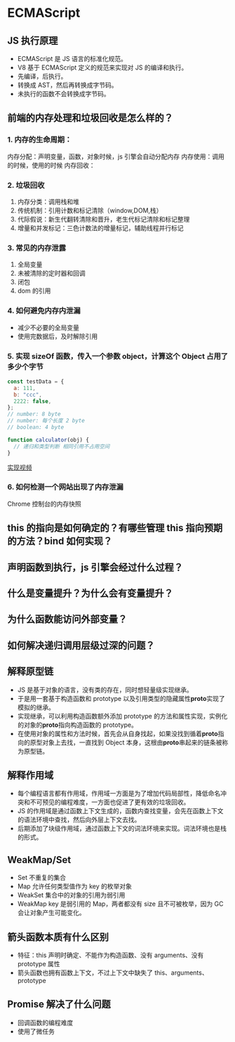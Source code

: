 # ECMAScript

## JS 执行原理

- ECMAScript 是 JS 语言的标准化规范。
- V8 基于 ECMAScript 定义的规范来实现对 JS 的编译和执行。
- 先编译，后执行。
- 转换成 AST，然后再转换成字节码。
- 未执行的函数不会转换成字节码。

## 前端的内存处理和垃圾回收是怎么样的？

### 1. 内存的生命周期：

内存分配：声明变量，函数，对象时候，js 引擎会自动分配内存
内存使用：调用的时候，使用的时候
内存回收：

### 2. 垃圾回收

1. 内存分类：调用栈和堆
2. 传统机制：引用计数和标记清除（window,DOM,栈）
3. 代际假说：新生代翻转清除和晋升，老生代标记清除和标记整理
4. 增量和并发标记：三色计数法的增量标记，辅助线程并行标记

### 3. 常见的内存泄露

1. 全局变量
2. 未被清除的定时器和回调
3. 闭包
4. dom 的引用

### 4. 如何避免内存内泄漏

- 减少不必要的全局变量
- 使用完数据后，及时解除引用

### 5. 实现 sizeOf 函数，传入一个参数 object，计算这个 Object 占用了多少个字节

```js
const testData = {
  a: 111,
  b: "ccc",
  2222: false,
};
// number: 8 byte
// number: 每个长度 2 byte
// boolean: 4 byte

function calculator(obj) {
  // 递归和类型判断 相同引用不占用空间
}
```

[实现视频](https://www.bilibili.com/video/BV19X4y13752)

### 6. 如何检测一个网站出现了内存泄漏

Chrome 控制台的内存快照

## this 的指向是如何确定的？有哪些管理 this 指向预期的方法？bind 如何实现？

## 声明函数到执行，js 引擎会经过什么过程？

## 什么是变量提升？为什么会有变量提升？

## 为什么函数能访问外部变量？

## 如何解决递归调用层级过深的问题？

## 解释原型链

- JS 是基于对象的语言，没有类的存在，同时想轻量级实现继承。
- 于是用一套基于构造函数和 prototype 以及引用类型的隐藏属性**proto**实现了模拟的继承。
- 实现继承，可以利用构造函数额外添加 prototype 的方法和属性实现，实例化的对象的**proto**指向构造函数的 prototype。
- 在使用对象的属性和方法时候，首先会从自身找起，如果没找到循着**proto**指向的原型对象上去找，一直找到 Object 本身，这根由**proto**串起来的链条被称为原型链。

## 解释作用域

- 每个编程语言都有作用域，作用域一方面是为了增加代码局部性，降低命名冲突和不可预见的编程难度，一方面也促进了更有效的垃圾回收。
- JS 的作用域是通过函数上下文生成的，函数内查找变量，会先在函数上下文的语法环境中查找，然后向外层上下文去找。
- 后期添加了块级作用域，通过函数上下文的词法环境来实现。词法环境也是栈的形式。

## WeakMap/Set

- Set 不重复的集合
- Map 允许任何类型值作为 key 的枚举对象
- WeakSet 集合中的对象的引用为弱引用
- WeakMap key 是弱引用的 Map，两者都没有 size 且不可被枚举，因为 GC 会让对象产生可能变化。

## 箭头函数本质有什么区别

- 特征：this 声明时确定、不能作为构造函数、没有 arguments、没有 prototype 属性
- 箭头函数也拥有函数上下文，不过上下文中缺失了 this、arguments、prototype

## Promise 解决了什么问题

- 回调函数的编程难度
- 使用了微任务
